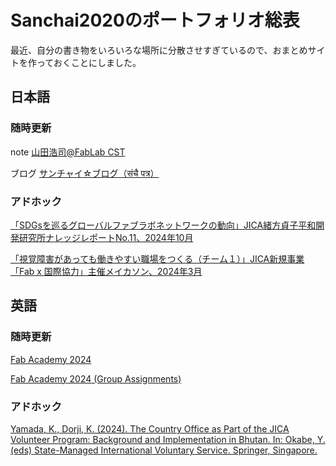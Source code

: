 # Sanchai2020のポートフォリオ総表

最近、自分の書き物をいろいろな場所に分散させすぎているので、おまとめサイトを作っておくことにしました。

## **日本語**
### **随時更新**
note [山田浩司@FabLab CST](https://note.com/sanchai2022)

ブログ [サンチャイ☆ブログ（संचै पत्र）](https://sanchaiblog2005.seesaa.net/)


### **アドホック**
[「SDGsを巡るグローバルファブラボネットワークの動向」JICA緒方貞子平和開発研究所ナレッジレポートNo.11、2024年10月](https://www.jica.go.jp/jica_ri/publication/knowledge/1553204_24089.html)

[「視覚障害があっても働きやすい職場をつくる（チーム１）」JICA新規事業「Fab x 国際協力」主催メイカソン、2024年3月](https://fabble.cc/fablabshinagawa/jicamakeathon202402-1)

## **英語**
### **随時更新**
[Fab Academy 2024](https://fabacademy.org/2024/labs/kannai/students/koji-yamada/)

[Fab Academy 2024 (Group Assignments)](https://fabacademy.org/2024/labs/kannai/)

### **アドホック**
[Yamada, K., Dorji, K. (2024). The Country Office as Part of the JICA Volunteer Program: Background and Implementation in Bhutan. In: Okabe, Y. (eds) State-Managed International Voluntary Service. Springer, Singapore.](https://doi.org/10.1007/978-981-97-3615-7_7)
